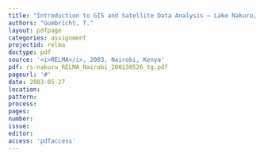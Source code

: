 ```yaml
---
title: "Introduction to GIS and Satellite Data Analysis – Lake Nakuru, Kenya"
authors: "Gumbricht, T."
layout: pdfpage
categories: assignment
projectid: relma
doctype: pdf
source: '<i>RELMA</i>, 2003, Nairobi, Kenya'
pdf: rs-nakuru_RELMA_Nairobi_200130526_tg.pdf
pageurl: '#'
date: 2003-05-27
location:
pattern:
process:
pages:
number:
issue:
editor:
access: 'pdfaccess'
---
```

